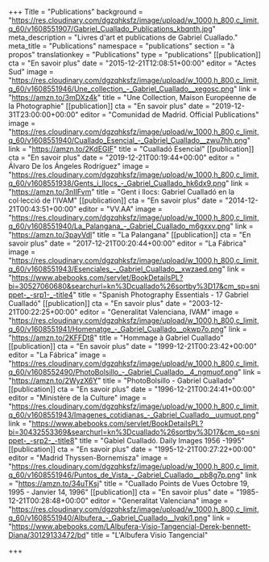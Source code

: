 +++
Title = "Publications"
background = "https://res.cloudinary.com/dgzqhksfz/image/upload/w_1000,h_800,c_limit,q_60/v1608551907/Gabriel_Cuallado_Publications_kbqnth.jpg"
meta_description = "Livres d'art et publications de Gabriel Cuallado."
meta_title = "Publications"
namespace = "publications"
section = "à propos"
translationkey = "Publications"
type = "publications"
[[publication]]
cta = "En savoir plus"
date = "2015-12-21T12:08:51+00:00"
editor = "Actes Sud"
image = "https://res.cloudinary.com/dgzqhksfz/image/upload/w_1000,h_800,c_limit,q_60/v1608551946/Une_collection_-_Gabriel_Cuallado__xegosc.png"
link = "https://amzn.to/3mDXz4k"
title = "Une Collection, Maison Européenne de la Photographie"
[[publication]]
cta = "En savoir plus"
date = "2019-12-31T23:00:00+00:00"
editor = "Comunidad de Madrid. Official Publications"
image = "https://res.cloudinary.com/dgzqhksfz/image/upload/w_1000,h_800,c_limit,q_60/v1608551940/Cuallado_Esencial_-_Gabriel_Cuallado__zwu7hh.png"
link = "https://amzn.to/2KdEGIF"
title = "Cualladó Esencial"
[[publication]]
cta = "En savoir plus"
date = "2019-12-21T00:19:44+00:00"
editor = " Álvaro De los Ángeles Rodríguez"
image = "https://res.cloudinary.com/dgzqhksfz/image/upload/w_1000,h_800,c_limit,q_60/v1608551938/Gents_i_llocs_-_Gabriel_Cuallado_hk6dx9.png"
link = "https://amzn.to/3nIIFvm"
title = "Gent i llocs: Gabriel Cualladó en la col·lecció de l'IVAM"
[[publication]]
cta = "En savoir plus"
date = "2014-12-21T00:43:51+00:00"
editor = "VV.AA"
image = "https://res.cloudinary.com/dgzqhksfz/image/upload/w_1000,h_800,c_limit,q_60/v1608551940/La_Palangana_-_Gabriel_Cuallado_m6gxxv.png"
link = "https://amzn.to/3payVdl"
title = "La Palangana"
[[publication]]
cta = "En savoir plus"
date = "2017-12-21T00:20:44+00:00"
editor = "La Fábrica"
image = "https://res.cloudinary.com/dgzqhksfz/image/upload/w_1000,h_800,c_limit,q_60/v1608551943/Esenciales_-_Gabriel_Cuallado__xwzaed.png"
link = "https://www.abebooks.com/servlet/BookDetailsPL?bi=30527060680&searchurl=kn%3Dcuallado%26sortby%3D17&cm_sp=snippet-_-srp1-_-title4"
title = "Spanish Photography Essentials - 17 Gabriel Cualladó"
[[publication]]
cta = "En savoir plus"
date = "2003-12-21T00:22:25+00:00"
editor = "Generalitat Valenciana, IVAM"
image = "https://res.cloudinary.com/dgzqhksfz/image/upload/w_1000,h_800,c_limit,q_60/v1608551941/Homenatge_-_Gabriel_Cuallado__okwp7o.png"
link = "https://amzn.to/2KFFDt8"
title = "Hommage à Gabriel Cuallado"
[[publication]]
cta = "En savoir plus"
date = "1999-12-21T00:23:42+00:00"
editor = "La Fábrica"
image = "https://res.cloudinary.com/dgzqhksfz/image/upload/w_1000,h_800,c_limit,q_60/v1608552490/PhotoBolsillo_-_Gabriel_Cuallado__4_ngmuof.png"
link = "https://amzn.to/2WyzX6Y"
title = "PhotoBolsillo - Gabriel Cuallado"
[[publication]]
cta = "En savoir plus"
date = "1996-12-21T00:24:41+00:00"
editor = "Ministère de la Culture"
image = "https://res.cloudinary.com/dgzqhksfz/image/upload/w_1000,h_800,c_limit,q_60/v1608551943/Imagenes_cotidianas_-_Gabriel_Cuallado__uumuot.png"
link = "https://www.abebooks.com/servlet/BookDetailsPL?bi=30432553369&searchurl=kn%3Dcuallado%26sortby%3D17&cm_sp=snippet-_-srp2-_-title8"
title = "Gabiel Cualladó. Daily Images 1956 -1995"
[[publication]]
cta = "En savoir plus"
date = "1995-12-21T00:27:22+00:00"
editor = "Madrid Thyssen-Bornemisza"
image = "https://res.cloudinary.com/dgzqhksfz/image/upload/w_1000,h_800,c_limit,q_60/v1608551946/Puntos_de_Vista_-_Gabriel_Cuallado__pb8g7p.png"
link = "https://amzn.to/34uTKsj"
title = "Cuallado Points de Vues Octobre 19, 1995 - Janvier 14, 1996"
[[publication]]
cta = "En savoir plus"
date = "1985-12-21T00:28:48+00:00"
editor = "Generalitat Valenciana"
image = "https://res.cloudinary.com/dgzqhksfz/image/upload/w_1000,h_800,c_limit,q_60/v1608551940/Albufera_-_Gabriel_Cuallado__lvqki1.png"
link = "https://www.abebooks.com/LAlbufera-Visio-Tangencial-Derek-bennett-Diana/30129133472/bd"
title = "L'Albufera Visio Tangencial"

+++
